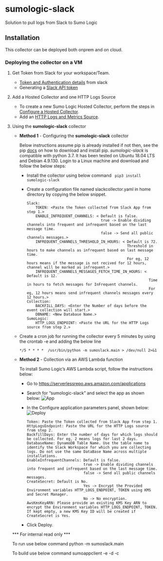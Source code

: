 # sumologic-slack

Solution to pull logs from Slack to Sumo Logic


## Installation

This collector can be deployed both onprem and on cloud.


### Deploying the collector on a VM
1. Get Token from Slack for your workspace/Team. 
    * [Token and Authentication details](https://slack.dev/python-slackclient/auth.html) from slack
    * Generating a [Slack API token](https://get.slack.help/hc/en-us/articles/215770388-Create-and-regenerate-API-tokens)
    
2. Add a Hosted Collector and one HTTP Logs Source

    * To create a new Sumo Logic Hosted Collector, perform the steps in [Configure a Hosted Collector](https://help.sumologic.com/03Send-Data/Hosted-Collectors/Configure-a-Hosted-Collector).
    * Add an [HTTP Logs and Metrics Source](https://help.sumologic.com/03Send-Data/Sources/02Sources-for-Hosted-Collectors/HTTP-Source).

3. Using the **sumologic-slack** collector 
    * **Method 1** - Configuring the **sumologic-slack** collector

        Below instructions assume pip is already installed if not then, see the pip [docs](https://pip.pypa.io/en/stable/installing/) on how to download and install pip.
    *sumologic-slack* is compatible with python 3.7. It has been tested on Ubuntu 18.04 LTS and Debian 4.9.130.
    Login to a Linux machine and download and follow the below steps:

        * Install the collector using below command
      ``` pip3 install sumologic-slack```

        * Create a configuration file named slackcollector.yaml in home directory by copying the below snippet.

            ```
            Slack:
                TOKEN: <Paste the Token collected from Slack App from step 1.>
                ENABLE_INFREQUENT_CHANNELS: < Default is false.
                                              true -> Enable dividing channels into frequent and infrequent based on the last message time.
                                              false -> Send all public channels messages.>
                INFREQUENT_CHANNELS_THRESHOLD_IN_HOURS: < Default is 72.
                                                          Threshold in hours to make channels as infrequent based on last message time. 
                                                          For eg, 12 hours means if the message is not recived for 12 hours, channel will be marked as infrequent.>
                INFREQUENT_CHANNELS_MESSAGES_FETCH_TIME_IN_HOURS: < Default is 12.
                                                                    Time in hours to fetch messages for InFrequent channels.
                                                                    For eg, 12 hours means send infrequent channels messages every 12 hours.>
            Collection:
                BACKFILL_DAYS: <Enter the Number of days before the event collection will start.>
                DBNAME: <New Database Name.>
            SumoLogic:
                HTTP_LOGS_ENDPOINT: <Paste the URL for the HTTP Logs source from step 2.>
            ```
    * Create a cron job  for running the collector every 5 minutes by using the crontab -e and adding the below line

        `*/5 * * * *  /usr/bin/python -m sumoslack.main > /dev/null 2>&1`

   * **Method 2** - Collection via an AWS Lambda function
   
        To install Sumo Logic’s AWS Lambda script, follow the instructions below:

        * Go to https://serverlessrepo.aws.amazon.com/applications
        * Search for “sumologic-slack” and select the app as shown below:
        ![App](https://appdev-readme-resources.s3.amazonaws.com/slack/App.png)

        * In the Configure application parameters panel, shown below:
        ![Deploy](https://appdev-readme-resources.s3.amazonaws.com/slack/Deploy.png)

            ```
            Token: Paste the Token collected from Slack App from step 1.
            HttpLogsEndpoint: Paste the URL for the HTTP Logs source from step 2.
            BackfillDays: Enter the number of days for which logs should be collected. For eg, 2 means logs for last 2 days.
            DatabaseName: DynamoDB Table Name. Use the table name to identify the Slack Workspace for which you are collecting logs. Do not use the same DataBase Name across multiple installations.
            EnableInfrequentChannels: Default is false. 
                                      true -> Enable dividing channels into frequent and infrequent based on the last message time.
                                      false -> Send all public channels messages.
            CreateSecret: Default is No.
                                      Yes -> Encrypt the Provided Environment variables HTTP_LOGS_ENDPOINT, TOKEN using KMS and Secret Manager.
                                      No -> No encryption.
            AwsKmsKeyARN: Please provide an existing KMS Key ARN to encrypt the Environment variables HTTP_LOGS_ENDPOINT, TOKEN. If kept empty, a new KMS Key ID will be created if CreateSecret is Yes.
            ```
        * Click Deploy.
        
    *** For internal read only ***

    To run use below command
        python -m sumoslack.main <path to sumocollector.yaml>

     To build use below command
        sumoappclient -e <env> -d <deployment> -c <path to sumocollector.yaml>
